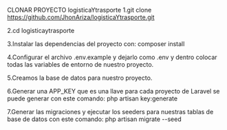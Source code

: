 CLONAR PROYECTO logisticaYtrasporte
1.git clone https://github.com/JhonAriza/logisticaYtrasporte.git

2.cd logisticaytrasporte

3.Instalar las dependencias del proyecto con: composer install

4.Configurar el archivo .env.example y dejarlo como .env y dentro colocar todas las variables de entorno de nuestro proyecto.

5.Creamos la base de datos para nuestro proyecto.

6.Generar una APP_KEY que es una llave para cada proyecto de Laravel se puede generar con este comando: php artisan key:generate

7.Generar las migraciones y ejecutar los seeders para nuestras tablas de base de datos con este comando: php artisan migrate --seed
